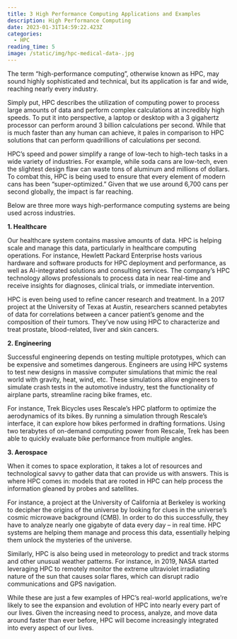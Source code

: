 ```yaml
---
title: 3 High Performance Computing Applications and Examples
description: High Performance Computing
date: 2023-01-31T14:59:22.423Z
categories:
  - HPC
reading_time: 5
image: /static/img/hpc-medical-data-.jpg
---
```

The term “high-performance computing”, otherwise known as HPC, may sound highly sophisticated and technical, but its application is far and wide, reaching nearly every industry. 

Simply put, HPC describes the utilization of computing power to process large amounts of data and perform complex calculations at incredibly high speeds. To put it into perspective, a laptop or desktop with a 3 gigahertz processor can perform around 3 billion calculations per second. While that is much faster than any human can achieve, it pales in comparison to HPC solutions that can perform quadrillions of calculations per second.

HPC’s speed and power simplify a range of low-tech to high-tech tasks in a wide variety of industries. For example, while soda cans are low-tech, even the slightest design flaw can waste tons of aluminum and millions of dollars. To combat this, HPC is being used to ensure that every element of modern cans has been “super-optimized.” Given that we use around 6,700 cans per second globally, the impact is far reaching. 

Below are three more ways high-performance computing systems are being used across industries.

 **1. Healthcare** 

Our healthcare system contains massive amounts of data. HPC is helping scale and manage this data, particularly in healthcare computing operations. For instance, Hewlett Packard Enterprise hosts various hardware and software products for HPC deployment and performance, as well as AI-integrated solutions and consulting services. The company’s HPC technology allows professionals to process data in near real-time and receive insights for diagnoses, clinical trials, or immediate intervention.

HPC is even being used to refine cancer research and treatment. In a 2017 project at the University of Texas at Austin, researchers scanned petabytes of data for correlations between a cancer patient’s genome and the composition of their tumors. They’ve now using HPC to characterize and treat prostate, blood-related, liver and skin cancers. 

 **2. Engineering** 

Successful engineering depends on testing multiple prototypes, which can be expensive and sometimes dangerous. Engineers are using HPC systems to test new designs in massive computer simulations that mimic the real world with gravity, heat, wind, etc. These simulations allow engineers to simulate crash tests in the automotive industry, test the functionality of airplane parts, streamline racing bike frames, etc. 

For instance, Trek Bicycles uses Rescale’s HPC platform to optimize the aerodynamics of its bikes. By running a simulation through Rescale’s interface, it can explore how bikes performed in drafting formations. Using two terabytes of on-demand computing power from Rescale, Trek has been able to quickly evaluate bike performance from multiple angles. 

 **3. Aerospace** 

When it comes to space exploration, it takes a lot of resources and technological savvy to gather data that can provide us with answers. This is where HPC comes in: models that are rooted in HPC can help process the information gleaned by probes and satellites. 

For instance, a project at the University of California at Berkeley is working to decipher the origins of the universe by looking for clues in the universe’s cosmic microwave background (CMB). In order to do this successfully, they have to analyze nearly one gigabyte of data every day – in real time. HPC systems are helping them manage and process this data, essentially helping them unlock the mysteries of the universe.

Similarly, HPC is also being used in meteorology to predict and track storms and other unusual weather patterns. For instance, in 2019, NASA started leveraging HPC to remotely monitor the extreme ultraviolet irradiating nature of the sun that causes solar flares, which can disrupt radio communications and GPS navigation. 

While these are just a few examples of HPC’s real-world applications, we’re likely to see the expansion and evolution of HPC into nearly every part of our lives. Given the increasing need to process, analyze, and move data around faster than ever before, HPC will become increasingly integrated into every aspect of our lives.